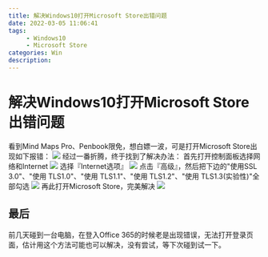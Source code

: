 ```yaml
---
title: 解决Windows10打开Microsoft Store出错问题
date: 2022-03-05 11:06:41
tags: 
     - Windows10
     - Microsoft Store
categories: Win
description: 
---
```

# 解决Windows10打开Microsoft Store出错问题
看到Mind Maps Pro、Penbook限免，想白嫖一波，可是打开Microsoft Store出现如下报错：
![](https://cdn.jsdelivr.net/gh/tosspi/img@main//img/1.png)
经过一番折腾，终于找到了解决办法：
首先打开控制面板选择网络和Internet
![](https://cdn.jsdelivr.net/gh/tosspi/img@main//img/2.png)
选择『Internet选项』
![](https://cdn.jsdelivr.net/gh/tosspi/img@main//img/3.png)
点击『高级』，然后把下边的"使用SSL 3.0"、"使用 TLS1.0"、"使用 TLS1.1"、"使用 TLS1.2"、"使用 TLS1.3(实验性)"全部勾选
![](https://cdn.jsdelivr.net/gh/tosspi/img@main//img/4.png)
再此打开Microsoft Store，完美解决
![](https://cdn.jsdelivr.net/gh/tosspi/img@main//img/5.png)

## 最后
前几天碰到一台电脑，在登入Office 365的时候老是出现错误，无法打开登录页面，估计用这个方法可能也可以解决，没有尝试，等下次碰到试一下。